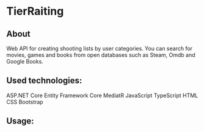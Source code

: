 # TierRaiting

## About
Web API for creating shooting lists by user categories. You can search for movies, games and books from open databases such as Steam, Omdb and Google Books.

## Used technologies:
<link rel="stylesheet" type='text/css' href="https://cdn.jsdelivr.net/gh/devicons/devicon@latest/devicon.min.css" />       
<link rel="stylesheet" type='text/css' href="https://cdn.jsdelivr.net/gh/devicons/devicon@latest/devicon.min.css" />
ASP.NET Core
Entity Framework Core
MediatR
JavaScript
TypeScript
HTML
CSS
Bootstrap

## Usage:
